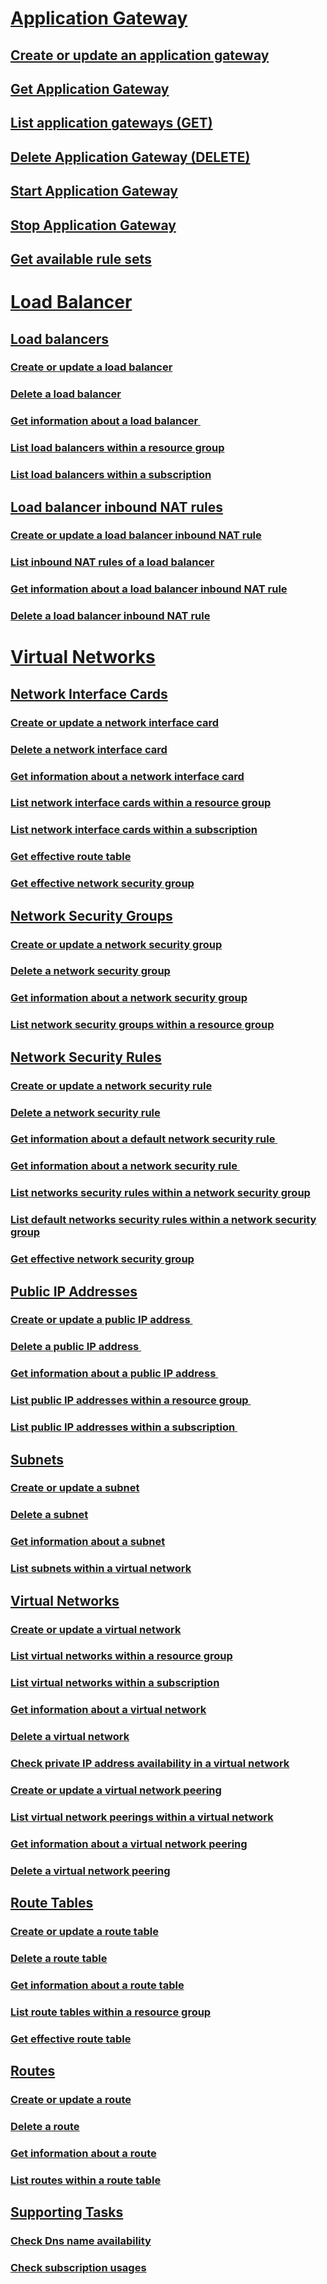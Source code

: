 # [Application Gateway](applicationgateway/index.md)
## [Create or update an application gateway](applicationgateway/create-or-update-an-application-gateway.md)
## [Get Application Gateway](applicationgateway/get-application-gateway.md)
## [List application gateways (GET)](applicationgateway/list-application-gateways.md)
## [Delete Application Gateway (DELETE)](applicationgateway/delete-application-gateway.md)
## [Start Application Gateway](applicationgateway/start-application-gateway.md)
## [Stop Application Gateway](applicationgateway/stop-application-gateway.md)
## [Get available rule sets](applicationgateway/application-gateway-get-waf-rules.md)
# [Load Balancer](loadbalancer/index.md)
## [Load balancers](loadbalancer/load-balancer.md)
### [Create or update a load balancer](loadbalancer/create-or-update-a-load-balancer.md)
### [Delete a load balancer](loadbalancer/delete-a-load-balancer.md)
### [Get information about a load balancer ](loadbalancer/get-information-about-a-load-balancer.md)
### [List load balancers within a resource group](loadbalancer/list-load-balancers-within-a-resource-group.md)
### [List load balancers within a subscription](loadbalancer/list-load-balancers-within-a-subscription.md)
## [Load balancer inbound NAT rules](loadbalancer/load-balancer-inbound-nat-rules.md)
### [Create or update a load balancer inbound NAT rule](loadbalancer/create-or-update-a-load-balancer-inbound-nat-rule.md)
### [List inbound NAT rules of a load balancer](loadbalancer/list-inbound-nat-rules-of-a-load-balancer.md)
### [Get information about a load balancer inbound NAT rule](loadbalancer/get-information-about-a-load-balancer-inbound-nat-rule.md)
### [Delete a load balancer inbound NAT rule](loadbalancer/delete-a-load-balancer-inbound-nat-rule.md)
# [Virtual Networks](virtualnetwork/virtual-networks.md)
## [Network Interface Cards](virtualnetwork/network-interface-cards.md)
### [Create or update a network interface card](virtualnetwork/create-or-update-a-network-interface-card.md)
### [Delete a network interface card](virtualnetwork/delete-a-network-interface-card.md)
### [Get information about a network interface card](virtualnetwork/get-information-about-a-network-interface-card.md)
### [List network interface cards within a resource group](virtualnetwork/list-network-interface-cards-within-a-resource-group.md)
### [List network interface cards within a subscription](virtualnetwork/list-network-interface-cards-within-a-subscription.md)
### [Get effective route table](virtualnetwork/get-effective-route-table.md)
### [Get effective network security group](virtualnetwork/get-effective-network-security-group.md)
## [Network Security Groups](virtualnetwork/network-security-groups.md)
### [Create or update a network security group](virtualnetwork/create-or-update-a-network-security-group.md)
### [Delete a network security group](virtualnetwork/delete-a-network-security-group.md)
### [Get information about a network security group](virtualnetwork/get-information-about-a-network-security-group.md)
### [List network security groups within a resource group](virtualnetwork/list-network-security-groups-within-a-resource-group.md)
## [Network Security Rules](virtualnetwork/network-security-rules.md)
### [Create or update a network security rule](virtualnetwork/create-or-update-a-network-security-rule.md)
### [Delete a network security rule](virtualnetwork/delete-a-network-security-rule.md)
### [Get information about a default network security rule ](virtualnetwork/get-information-about-a-default-network-security-rule.md)
### [Get information about a network security rule ](virtualnetwork/get-information-about-a-network-security-rule.md)
### [List networks security rules within a network security group](virtualnetwork/list-networks-security-rules-within-a-network-security-group.md)
### [List default networks security rules within a network security group](virtualnetwork/list-default-networks-security-rules-within-a-network-security-group.md)
### [Get effective network security group](virtualnetwork/get-effective-network-security-group.md)
## [Public IP Addresses](virtualnetwork/public-ip-addresses.md)
### [Create or update a public IP address ](virtualnetwork/create-or-update-a-public-ip-address.md)
### [Delete a public IP address ](virtualnetwork/delete-a-public-ip-address.md)
### [Get information about a public IP address ](virtualnetwork/get-information-about-a-public-ip-address.md)
### [List public IP addresses within a resource group ](virtualnetwork/list-public-ip-addresses-within-a-resource-group.md)
### [List public IP addresses within a subscription ](virtualnetwork/list-public-ip-addresses-within-a-subscription.md)
## [Subnets](virtualnetwork/virtualnetworksubnets.md)
### [Create or update a subnet](virtualnetwork/create-or-update-a-subnet.md)
### [Delete a subnet](virtualnetwork/delete-a-subnet.md)
### [Get information about a subnet](virtualnetwork/get-information-about-a-subnet.md)
### [List subnets within a virtual network](virtualnetwork/list-subnets-within-a-virtual-network.md)
## [Virtual Networks](virtualnetwork/virtual-networks.md)
### [Create or update a virtual network](virtualnetwork/create-or-update-a-virtual-network.md)
### [List virtual networks within a resource group](virtualnetwork/list-virtual-networks-within-a-resource-group.md)
### [List virtual networks within a subscription](virtualnetwork/list-virtual-networks-within-a-subscription.md)
### [Get information about a virtual network](virtualnetwork/get-information-about-a-virtual-network.md)
### [Delete a virtual network](virtualnetwork/delete-a-virtual-network.md)
### [Check private IP address availability in a virtual network](virtualnetwork/check-private-ip-address-availability.md)
### [Create or update a virtual network peering](virtualnetwork/create-or-update-a-virtual-network-peering.md)
### [List virtual network peerings within a virtual network](virtualnetwork/list-virtual-network-peerings-within-a-virtual-network.md)
### [Get information about a virtual network peering](virtualnetwork/get-information-about-a-virtual-network-peering.md)
### [Delete a virtual network peering](virtualnetwork/delete-a-virtual-network-peering.md)
## [Route Tables](virtualnetwork/route-tables.md)
### [Create or update a route table](virtualnetwork/create-or-update-a-route-table.md)
### [Delete a route table](virtualnetwork/delete-a-route-table.md)
### [Get information about a route table](virtualnetwork/get-information-about-a-route-table.md)
### [List route tables within a resource group](virtualnetwork/list-route-tables-within-a-resource-group.md)
### [Get effective route table](virtualnetwork/get-effective-route-table.md)
## [Routes](virtualnetwork/networkroutes.md)
### [Create or update a route](virtualnetwork/create-or-update-a-route.md)
### [Delete a route](virtualnetwork/delete-a-route.md)
### [Get information about a route](virtualnetwork/get-information-about-a-route.md)
### [List routes within a route table](virtualnetwork/list-routes-within-a-route-table.md)
## [Supporting Tasks](virtualnetwork/supporting-tasks.md)
### [Check Dns name availability](virtualnetwork/check-dns-name-availability.md)
### [Check subscription usages](virtualnetwork/check-subscription-usages.md)



